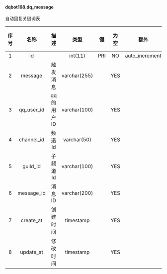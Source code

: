 #### dqbot168.dq_message 
自动回复关键词表

| 序号 | 名称 | 描述 | 类型 | 键 | 为空 | 额外 | 默认值 |
| :--: | :--: | :--: | :--: | :--: | :--: | :--: | :--: |
| 1 | id |  | int(11) | PRI | NO | auto_increment |  |
| 2 | message | 触发消息 | varchar(255) |  | YES |  |  |
| 3 | qq_user_id | qq的用户ID | varchar(100) |  | YES |  |  |
| 4 | channel_id | 频道Id | varchar(50) |  | YES |  |  |
| 5 | guild_id | 子频道Id | varchar(100) |  | YES |  |  |
| 6 | message_id | 消息ID | varchar(200) |  | YES |  |  |
| 7 | create_at | 创建时间 | timestamp |  | YES |  |  |
| 8 | update_at | 修改时间 | timestamp |  | YES |  |  |
